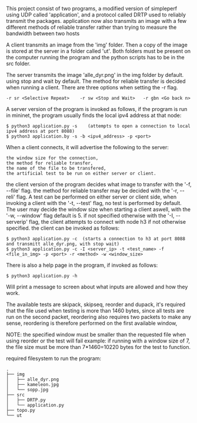 This project consist of two programs, a modified version of simpleperf using UDP called 'application',
and a protocol called DRTP used to reliably transmit the packages.
application now also transmits an image with a few different methods of reliable transfer
rather than trying to measure the bandwidth between two hosts

A client transmits an image from the 'img' folder.
Then a copy of the image is stored at the server in a folder called 'ut'.
Both folders must be present on the computer running the program
and the python scripts has to be in the src folder.

The server transmits the image 'alle_dyr.png' in the img folder by default.
using stop and wait by default.
The method for reliable transfer is decided when running a client. There are three options when setting the -r flag.

    -r sr <Selective Repeat>    -r sw <Stop and Wait>   -r gbn <Go back n>
    
A server version of the program is invoked as follows, if the program is run in mininet, 
the program usually finds the local ipv4 address at that node:

    $ python3 application.py -s    (attempts to open a connection to local ipv4 address at port 8088)
    $ python3 application.by -s -b <ipv4_address> -p <port>

When a client connects, it will advertise the following to the server:

    the window size for the connection,
    the method for reliable transfer,
    the name of the file to be transfered,
    the artificial test to be run on either server or client.
    
the client version of the program decides what image to transfer with the '-f, --file' flag.
the method for reliable transfer may be decided with the '-r, --reli' flag.
A test can be performed on either server or client side, when invoking a client with the '-t, --test' flag,
no test is performed by default.
The user may decide the window size when starting a client aswell, with the '-w, --window' flag default is 5.
if not specified otherwise with the '-I, --serverip' flag, 
the client attempts to connect with node h3 if not otherwise specified.
the client can be invoked as follows:

    $ python3 application.py -c  (starts a connection to h3 at port 8088 and transmitt alle_dyr.png, with stop wait)
    $ python3 application.py -c -I <server_ip> -t <test_name> -f <file_in_img> -p <port> -r <method> -w <window_size>

There is also a help page in the program, if invoked as follows:

    $ python3 application.py -h

Will print a message to screen about what inputs are allowed and how they work. 

The available tests are skipack, skipseq, reorder and dupack, it's required that the file used when testing is more than 1460 bytes,
since all tests are run on the second packet, reordering also requires two packets to make any sense, 
reordering is therefore performed on the first available window, 

NOTE: the specified window must be smaller than the requested file when using reorder or the test will fail
example: if running with a window size of 7, the file size must be more than 7*1460=10220 bytes for the test to function.

required filesystem to run the program:

    .
    ├── img
    │   ├── alle_dyr.png
    │   ├── kameleon.jpg
    │   └── sopp.jpg
    ├── src
    │   ├── DRTP.py
    │   └── application.py
    ├── topo.py
    └── ut
